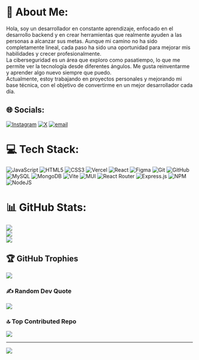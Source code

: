 # 💫 About Me:
Hola, soy un desarrollador en constante aprendizaje, enfocado en el desarrollo backend y en crear herramientas que realmente ayuden a las personas a alcanzar sus metas. Aunque mi camino no ha sido completamente lineal, cada paso ha sido una oportunidad para mejorar mis habilidades y crecer profesionalmente.<br>La ciberseguridad es un área que exploro como pasatiempo, lo que me permite ver la tecnología desde diferentes ángulos. Me gusta reinventarme y aprender algo nuevo siempre que puedo.<br>Actualmente, estoy trabajando en proyectos personales y mejorando mi base técnica, con el objetivo de convertirme en un mejor desarrollador cada día.


## 🌐 Socials:
[![Instagram](https://img.shields.io/badge/Instagram-%23E4405F.svg?logo=Instagram&logoColor=white)](https://instagram.com/justharlyss) [![X](https://img.shields.io/badge/X-black.svg?logo=X&logoColor=white)](https://x.com/JustHarlys) [![email](https://img.shields.io/badge/Email-D14836?logo=gmail&logoColor=white)](mailto:harlysmc@gmail.com) 

# 💻 Tech Stack:
![JavaScript](https://img.shields.io/badge/javascript-%23323330.svg?style=for-the-badge&logo=javascript&logoColor=%23F7DF1E) ![HTML5](https://img.shields.io/badge/html5-%23E34F26.svg?style=for-the-badge&logo=html5&logoColor=white) ![CSS3](https://img.shields.io/badge/css3-%231572B6.svg?style=for-the-badge&logo=css3&logoColor=white) ![Vercel](https://img.shields.io/badge/vercel-%23000000.svg?style=for-the-badge&logo=vercel&logoColor=white) ![React](https://img.shields.io/badge/react-%2320232a.svg?style=for-the-badge&logo=react&logoColor=%2361DAFB) ![Figma](https://img.shields.io/badge/figma-%23F24E1E.svg?style=for-the-badge&logo=figma&logoColor=white) ![Git](https://img.shields.io/badge/git-%23F05033.svg?style=for-the-badge&logo=git&logoColor=white) ![GitHub](https://img.shields.io/badge/github-%23121011.svg?style=for-the-badge&logo=github&logoColor=white) ![MySQL](https://img.shields.io/badge/mysql-4479A1.svg?style=for-the-badge&logo=mysql&logoColor=white) ![MongoDB](https://img.shields.io/badge/MongoDB-%234ea94b.svg?style=for-the-badge&logo=mongodb&logoColor=white) ![Vite](https://img.shields.io/badge/vite-%23646CFF.svg?style=for-the-badge&logo=vite&logoColor=white) ![MUI](https://img.shields.io/badge/MUI-%230081CB.svg?style=for-the-badge&logo=mui&logoColor=white) ![React Router](https://img.shields.io/badge/React_Router-CA4245?style=for-the-badge&logo=react-router&logoColor=white) ![Express.js](https://img.shields.io/badge/express.js-%23404d59.svg?style=for-the-badge&logo=express&logoColor=%2361DAFB) ![NPM](https://img.shields.io/badge/NPM-%23CB3837.svg?style=for-the-badge&logo=npm&logoColor=white) ![NodeJS](https://img.shields.io/badge/node.js-6DA55F?style=for-the-badge&logo=node.js&logoColor=white)
# 📊 GitHub Stats:
![](https://github-readme-stats.vercel.app/api?username=JustHarlys&theme=dark&hide_border=false&include_all_commits=true&count_private=true)<br/>
![](https://nirzak-streak-stats.vercel.app/?user=JustHarlys&theme=dark&hide_border=false)<br/>
![](https://github-readme-stats.vercel.app/api/top-langs/?username=JustHarlys&theme=dark&hide_border=false&include_all_commits=true&count_private=true&layout=compact)

## 🏆 GitHub Trophies
![](https://github-profile-trophy.vercel.app/?username=JustHarlys&theme=radical&no-frame=false&no-bg=false&margin-w=4)

### ✍️ Random Dev Quote
![](https://quotes-github-readme.vercel.app/api?type=horizontal&theme=radical)

### 🔝 Top Contributed Repo
![](https://github-contributor-stats.vercel.app/api?username=JustHarlys&limit=5&theme=dark&combine_all_yearly_contributions=true)

---
[![](https://visitcount.itsvg.in/api?id=JustHarlys&icon=1&color=3)](https://visitcount.itsvg.in)

<!-- Proudly created with GPRM ( https://gprm.itsvg.in ) -->
